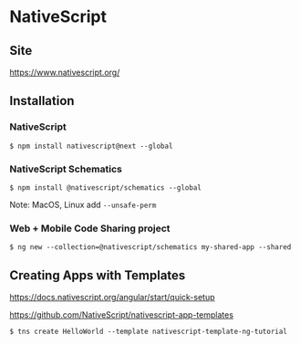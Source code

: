 # NativeScript

## Site

https://www.nativescript.org/

## Installation

### NativeScript

```
$ npm install nativescript@next --global 
```

### NativeScript Schematics

```
$ npm install @nativescript/schematics --global 
```

Note: MacOS, Linux add `--unsafe-perm`


### Web + Mobile Code Sharing project

```
$ ng new --collection=@nativescript/schematics my-shared-app --shared
```

## Creating Apps with Templates

https://docs.nativescript.org/angular/start/quick-setup

https://github.com/NativeScript/nativescript-app-templates

```
$ tns create HelloWorld --template nativescript-template-ng-tutorial
```

